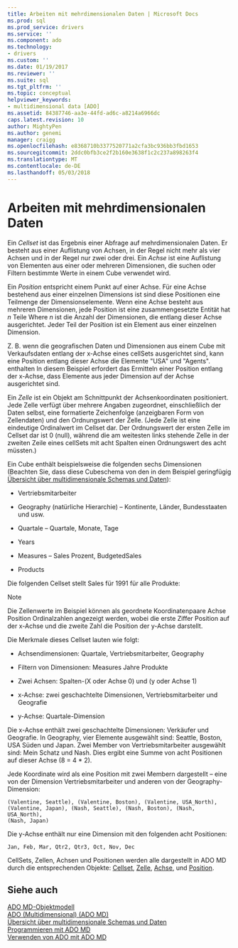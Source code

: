 ```yaml
---
title: Arbeiten mit mehrdimensionalen Daten | Microsoft Docs
ms.prod: sql
ms.prod_service: drivers
ms.service: ''
ms.component: ado
ms.technology:
- drivers
ms.custom: ''
ms.date: 01/19/2017
ms.reviewer: ''
ms.suite: sql
ms.tgt_pltfrm: ''
ms.topic: conceptual
helpviewer_keywords:
- multidimensional data [ADO]
ms.assetid: 84387746-aa3e-44fd-ad6c-a8214a6966dc
caps.latest.revision: 10
author: MightyPen
ms.author: genemi
manager: craigg
ms.openlocfilehash: e8368710b3377520771a2cfa3bc936bb3fbd1653
ms.sourcegitcommit: 2ddc0bfb3ce2f2b160e3638f1c2c237a898263f4
ms.translationtype: MT
ms.contentlocale: de-DE
ms.lasthandoff: 05/03/2018
---
```

# <a name="working-with-multidimensional-data"></a>Arbeiten mit mehrdimensionalen Daten
Ein *Cellset* ist das Ergebnis einer Abfrage auf mehrdimensionalen Daten. Er besteht aus einer Auflistung von Achsen, in der Regel nicht mehr als vier Achsen und in der Regel nur zwei oder drei. Ein *Achse* ist eine Auflistung von Elementen aus einer oder mehreren Dimensionen, die suchen oder Filtern bestimmte Werte in einem Cube verwendet wird.  
  
 Ein *Position* entspricht einem Punkt auf einer Achse. Für eine Achse bestehend aus einer einzelnen Dimensions ist sind diese Positionen eine Teilmenge der Dimensionselemente. Wenn eine Achse besteht aus mehreren Dimensionen, jede Position ist eine zusammengesetzte Entität hat *n* Teile Where *n* ist die Anzahl der Dimensionen, die entlang dieser Achse ausgerichtet. Jeder Teil der Position ist ein Element aus einer einzelnen Dimension.  
  
 Z. B. wenn die geografischen Daten und Dimensionen aus einem Cube mit Verkaufsdaten entlang der x-Achse eines cellSets ausgerichtet sind, kann eine Position entlang dieser Achse die Elemente "USA" und "Agents". enthalten In diesem Beispiel erfordert das Ermitteln einer Position entlang der x-Achse, dass Elemente aus jeder Dimension auf der Achse ausgerichtet sind.  
  
 Ein *Zelle* ist ein Objekt am Schnittpunkt der Achsenkoordinaten positioniert. Jede Zelle verfügt über mehrere Angaben zugeordnet, einschließlich der Daten selbst, eine formatierte Zeichenfolge (anzeigbaren Form von Zellendaten) und den Ordnungswert der Zelle. (Jede Zelle ist eine eindeutige Ordinalwert im Cellset dar. Der Ordnungswert der ersten Zelle im Cellset dar ist 0 (null), während die am weitesten links stehende Zelle in der zweiten Zeile eines cellSets mit acht Spalten einen Ordnungswert des acht müssten.)  
  
 Ein Cube enthält beispielsweise die folgenden sechs Dimensionen (Beachten Sie, dass diese Cubeschema von den in dem Beispiel geringfügig [Übersicht über multidimensionale Schemas und Daten](../../../ado/guide/multidimensional/overview-of-multidimensional-schemas-and-data.md)):  
  
-   Vertriebsmitarbeiter  
  
-   Geography (natürliche Hierarchie) – Kontinente, Länder, Bundesstaaten und usw.  
  
-   Quartale – Quartale, Monate, Tage  
  
-   Years  
  
-   Measures – Sales Prozent, BudgetedSales  
  
-   Products  
  
 Die folgenden Cellset stellt Sales für 1991 für alle Produkte:  
  
> [!NOTE]
>  Die Zellenwerte im Beispiel können als geordnete Koordinatenpaare Achse Position Ordinalzahlen angezeigt werden, wobei die erste Ziffer Position auf der x-Achse und die zweite Zahl die Position der y-Achse darstellt.  
  
 Die Merkmale dieses Cellset lauten wie folgt:  
  
-   Achsendimensionen: Quartale, Vertriebsmitarbeiter, Geography  
  
-   Filtern von Dimensionen: Measures Jahre Produkte  
  
-   Zwei Achsen: Spalten-(X oder Achse 0) und (y oder Achse 1)  
  
-   x-Achse: zwei geschachtelte Dimensionen, Vertriebsmitarbeiter und Geografie  
  
-   y-Achse: Quartale-Dimension  
  
 Die x-Achse enthält zwei geschachtelte Dimensionen: Verkäufer und Geografie. In Geography, vier Elemente ausgewählt sind: Seattle, Boston, USA Süden und Japan. Zwei Member von Vertriebsmitarbeiter ausgewählt sind: Mein Schatz und Nash. Dies ergibt eine Summe von acht Positionen auf dieser Achse (8 = 4 * 2).  
  
 Jede Koordinate wird als eine Position mit zwei Membern dargestellt – eine von der Dimension Vertriebsmitarbeiter und anderen von der Geography-Dimension:  
  
```  
(Valentine, Seattle), (Valentine, Boston), (Valentine, USA_North),  
(Valentine, Japan), (Nash, Seattle), (Nash, Boston), (Nash, USA_North),  
(Nash, Japan)  
```  
  
 Die y-Achse enthält nur eine Dimension mit den folgenden acht Positionen:  
  
```  
Jan, Feb, Mar, Qtr2, Qtr3, Oct, Nov, Dec  
```  
  
 CellSets, Zellen, Achsen und Positionen werden alle dargestellt in ADO MD durch die entsprechenden Objekte: [Cellset](../../../ado/reference/ado-md-api/cellset-object-ado-md.md), [Zelle](../../../ado/reference/ado-md-api/cell-object-ado-md.md), [Achse](../../../ado/reference/ado-md-api/axis-object-ado-md.md), und [Position](../../../ado/reference/ado-md-api/position-object-ado-md.md).  
  
## <a name="see-also"></a>Siehe auch  
 [ADO MD-Objektmodell](../../../ado/reference/ado-md-api/ado-md-object-model.md)   
 [ADO (Multidimensional) (ADO MD)](../../../ado/guide/multidimensional/ado-multidimensional-ado-md.md)   
 [Übersicht über multidimensionale Schemas und Daten](../../../ado/guide/multidimensional/overview-of-multidimensional-schemas-and-data.md)   
 [Programmieren mit ADO MD](../../../ado/guide/multidimensional/programming-with-ado-md.md)   
 [Verwenden von ADO mit ADO MD](../../../ado/guide/multidimensional/using-ado-with-ado-md.md)
